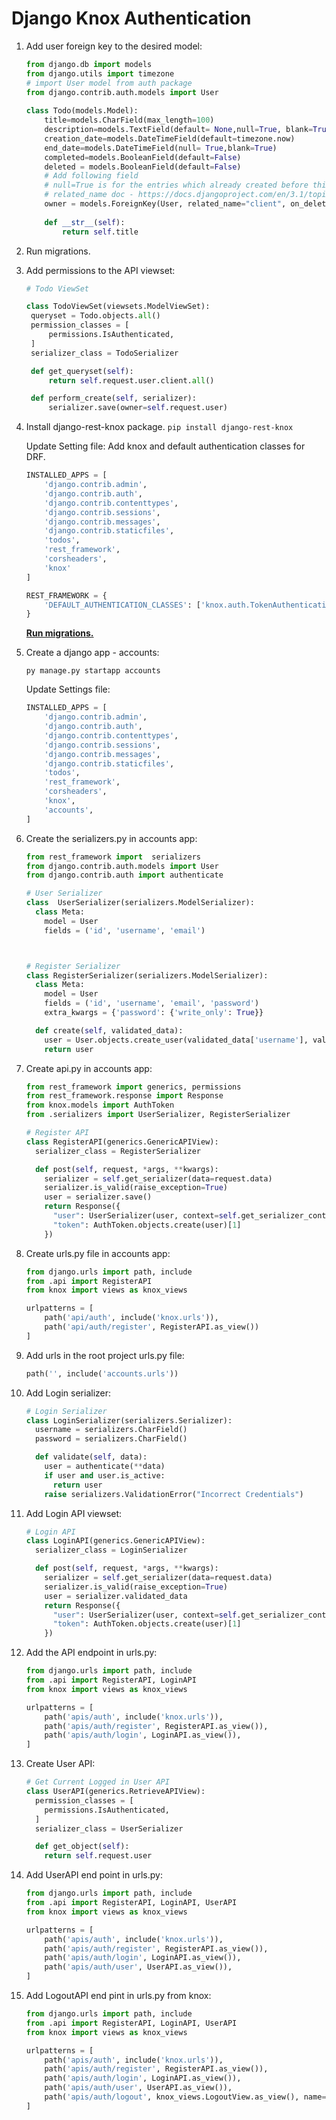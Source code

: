 # Django Knox Authentication

1. Add user foreign key to the desired model:

   ```python
   from django.db import models 
   from django.utils import timezone 
   # import User model from auth package
   from django.contrib.auth.models import User
     
   class Todo(models.Model): 
       title=models.CharField(max_length=100) 
       description=models.TextField(default= None,null=True, blank=True) 
       creation_date=models.DateTimeField(default=timezone.now) 
       end_date=models.DateTimeField(null= True,blank=True)
       completed=models.BooleanField(default=False)
       deleted = models.BooleanField(default=False)
       # Add following field
       # null=True is for the entries which already created before this. Remove it after emptying the db/table.
       # related_name doc - https://docs.djangoproject.com/en/3.1/topics/db/queries/#following-relationships-backward
       owner = models.ForeignKey(User, related_name="client", on_delete=models.CASCADE, null=True)
     
       def __str__(self): 
           return self.title 
   ```

2. Run migrations.

3. Add permissions to the API viewset:

   ```python
   # Todo ViewSet
   
   class TodoViewSet(viewsets.ModelViewSet):
   	queryset = Todo.objects.all()
   	permission_classes = [
   		permissions.IsAuthenticated,
   	]
   	serializer_class = TodoSerializer
   
   	def get_queryset(self):
   		return self.request.user.client.all()
   
   	def perform_create(self, serializer):
   		serializer.save(owner=self.request.user)
   ```

4. Install django-rest-knox package.
   `pip install django-rest-knox`

   Update Setting file: Add knox and default authentication classes for DRF. 

   ```python
   INSTALLED_APPS = [
       'django.contrib.admin',
       'django.contrib.auth',
       'django.contrib.contenttypes',
       'django.contrib.sessions',
       'django.contrib.messages',
       'django.contrib.staticfiles',
       'todos',
       'rest_framework',
       'corsheaders',
       'knox'
   ]
   
   REST_FRAMEWORK = {
       'DEFAULT_AUTHENTICATION_CLASSES': ['knox.auth.TokenAuthentication',]
   }
   ```

   **<u>Run migrations.</u>**

5. Create a django app - accounts:

   `py manage.py startapp accounts`

   Update Settings file:

   ```python
   INSTALLED_APPS = [
       'django.contrib.admin',
       'django.contrib.auth',
       'django.contrib.contenttypes',
       'django.contrib.sessions',
       'django.contrib.messages',
       'django.contrib.staticfiles',
       'todos',
       'rest_framework',
       'corsheaders',
       'knox',
       'accounts',
   ]
   ```

6. Create the serializers.py in accounts app:

   ```python
   from rest_framework import  serializers
   from django.contrib.auth.models import User
   from django.contrib.auth import authenticate
   
   # User Serializer
   class  UserSerializer(serializers.ModelSerializer):
     class Meta:
       model = User
       fields = ('id', 'username', 'email')
   
   
   
   # Register Serializer
   class RegisterSerializer(serializers.ModelSerializer):
     class Meta:
       model = User
       fields = ('id', 'username', 'email', 'password')
       extra_kwargs = {'password': {'write_only': True}}
   
     def create(self, validated_data):
       user = User.objects.create_user(validated_data['username'], validated_data['email'], validated_data['password'])
       return user
   ```

7. Create api.py in accounts app:

   ```python
   from rest_framework import generics, permissions
   from rest_framework.response import Response
   from knox.models import AuthToken
   from .serializers import UserSerializer, RegisterSerializer
   
   # Register API
   class RegisterAPI(generics.GenericAPIView):
     serializer_class = RegisterSerializer
   
     def post(self, request, *args, **kwargs):
       serializer = self.get_serializer(data=request.data)
       serializer.is_valid(raise_exception=True)
       user = serializer.save()
       return Response({
         "user": UserSerializer(user, context=self.get_serializer_context()).data,
         "token": AuthToken.objects.create(user)[1]
       })
   ```

8. Create urls.py file in accounts app:

   ```python
   from django.urls import path, include
   from .api import RegisterAPI
   from knox import views as knox_views
   
   urlpatterns = [
       path('api/auth', include('knox.urls')),
       path('api/auth/register', RegisterAPI.as_view())
   ]
   ```

9. Add urls in the root project urls.py file:

   ```python
   path('', include('accounts.urls'))
   ```

10. Add Login serializer:

    ```python
    # Login Serializer
    class LoginSerializer(serializers.Serializer):
      username = serializers.CharField()
      password = serializers.CharField()
    
      def validate(self, data):
        user = authenticate(**data)
        if user and user.is_active:
          return user
        raise serializers.ValidationError("Incorrect Credentials")
    ```

11. Add Login API viewset:

    ```python
    # Login API
    class LoginAPI(generics.GenericAPIView):
      serializer_class = LoginSerializer
    
      def post(self, request, *args, **kwargs):
        serializer = self.get_serializer(data=request.data)
        serializer.is_valid(raise_exception=True)
        user = serializer.validated_data
        return Response({
          "user": UserSerializer(user, context=self.get_serializer_context()).data,
          "token": AuthToken.objects.create(user)[1]
        })
    ```

12. Add the API endpoint in urls.py:

    ```python
    from django.urls import path, include
    from .api import RegisterAPI, LoginAPI
    from knox import views as knox_views
    
    urlpatterns = [
        path('apis/auth', include('knox.urls')),
        path('apis/auth/register', RegisterAPI.as_view()),
        path('apis/auth/login', LoginAPI.as_view()),
    ]
    ```

13. Create User API:

    ```python
    # Get Current Logged in User API
    class UserAPI(generics.RetrieveAPIView):
      permission_classes = [
        permissions.IsAuthenticated,
      ]  
      serializer_class = UserSerializer
    
      def get_object(self):
        return self.request.user
    ```

14. Add UserAPI end point in urls.py:

    ```python
    from django.urls import path, include
    from .api import RegisterAPI, LoginAPI, UserAPI
    from knox import views as knox_views
    
    urlpatterns = [
        path('apis/auth', include('knox.urls')),
        path('apis/auth/register', RegisterAPI.as_view()),
        path('apis/auth/login', LoginAPI.as_view()),
        path('apis/auth/user', UserAPI.as_view()),
    ]
    ```

15. Add LogoutAPI end pint in urls.py from knox:

    ```python
    from django.urls import path, include
    from .api import RegisterAPI, LoginAPI, UserAPI
    from knox import views as knox_views
    
    urlpatterns = [
        path('apis/auth', include('knox.urls')),
        path('apis/auth/register', RegisterAPI.as_view()),
        path('apis/auth/login', LoginAPI.as_view()),
        path('apis/auth/user', UserAPI.as_view()),
        path('apis/auth/logout', knox_views.LogoutView.as_view(), name='knox_logout'),
    ]
    ```

    